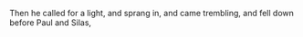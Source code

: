 Then he called for a light, and sprang in, and came trembling, and fell down before Paul and Silas,
